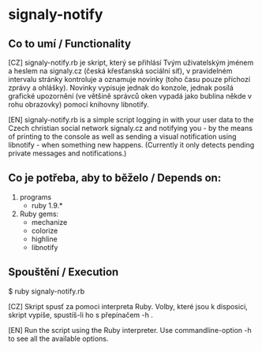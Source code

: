 # signaly-notify #

## Co to umí / Functionality ##

[CZ] signaly-notify.rb je skript, který se přihlásí Tvým uživatelským
jménem a heslem na signaly.cz (česká křesťanská sociální síť),
v pravidelném intervalu stránky kontroluje a oznamuje novinky
(toho času pouze příchozí zprávy a ohlášky). Novinky vypisuje jednak
do konzole, jednak posílá grafické upozornění (ve většině správců oken
vypadá jako bublina někde v rohu obrazovky) pomocí knihovny libnotify.

[EN] signaly-notify.rb is a simple script logging in with your user data
to the Czech christian social network signaly.cz and notifying you -
by the means of printing to the console as well as sending a visual notification
using libnotify - when something new happens.
(Currently it only detects pending private messages and notifications.)

## Co je potřeba, aby to běželo / Depends on: ##

1. programs
   * ruby 1.9.*
2. Ruby gems:
   * mechanize
   * colorize
   * highline
   * libnotify

## Spouštění / Execution ##

$ ruby signaly-notify.rb

[CZ] Skript spusť za pomoci interpreta Ruby. Volby, které jsou k disposici,
skript vypíše, spustíš-li ho s přepínačem -h .

[EN] Run the script using the Ruby interpreter. Use commandline-option
-h to see all the available options.
